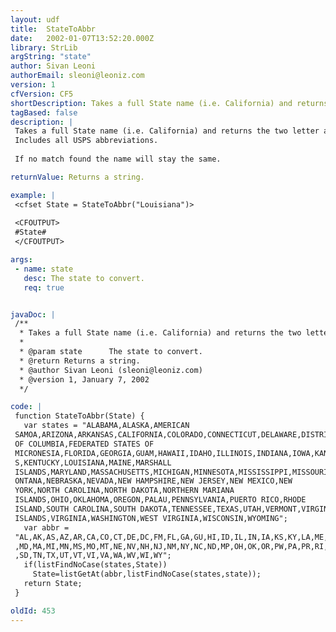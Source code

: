 ```yaml
---
layout: udf
title:  StateToAbbr
date:   2002-01-07T13:52:20.000Z
library: StrLib
argString: "state"
author: Sivan Leoni
authorEmail: sleoni@leoniz.com
version: 1
cfVersion: CF5
shortDescription: Takes a full State name (i.e. California) and returns the two letter abbreviation (i.e. CA).
tagBased: false
description: |
 Takes a full State name (i.e. California) and returns the two letter abbreviation (i.e. CA).
 Includes all USPS abbreviations.
 
 If no match found the name will stay the same.

returnValue: Returns a string.

example: |
 <cfset State = StateToAbbr("Louisiana")>
 
 <CFOUTPUT>
 #State#
 </CFOUTPUT>

args:
 - name: state
   desc: The state to convert.
   req: true


javaDoc: |
 /**
  * Takes a full State name (i.e. California) and returns the two letter abbreviation (i.e. CA).
  * 
  * @param state      The state to convert. 
  * @return Returns a string. 
  * @author Sivan Leoni (sleoni@leoniz.com) 
  * @version 1, January 7, 2002 
  */

code: |
 function StateToAbbr(State) {
   var states = "ALABAMA,ALASKA,AMERICAN
 SAMOA,ARIZONA,ARKANSAS,CALIFORNIA,COLORADO,CONNECTICUT,DELAWARE,DISTRICT
 OF COLUMBIA,FEDERATED STATES OF
 MICRONESIA,FLORIDA,GEORGIA,GUAM,HAWAII,IDAHO,ILLINOIS,INDIANA,IOWA,KANSA
 S,KENTUCKY,LOUISIANA,MAINE,MARSHALL
 ISLANDS,MARYLAND,MASSACHUSETTS,MICHIGAN,MINNESOTA,MISSISSIPPI,MISSOURI,M
 ONTANA,NEBRASKA,NEVADA,NEW HAMPSHIRE,NEW JERSEY,NEW MEXICO,NEW
 YORK,NORTH CAROLINA,NORTH DAKOTA,NORTHERN MARIANA
 ISLANDS,OHIO,OKLAHOMA,OREGON,PALAU,PENNSYLVANIA,PUERTO RICO,RHODE
 ISLAND,SOUTH CAROLINA,SOUTH DAKOTA,TENNESSEE,TEXAS,UTAH,VERMONT,VIRGIN
 ISLANDS,VIRGINIA,WASHINGTON,WEST VIRGINIA,WISCONSIN,WYOMING";
   var abbr =
 "AL,AK,AS,AZ,AR,CA,CO,CT,DE,DC,FM,FL,GA,GU,HI,ID,IL,IN,IA,KS,KY,LA,ME,MH
 ,MD,MA,MI,MN,MS,MO,MT,NE,NV,NH,NJ,NM,NY,NC,ND,MP,OH,OK,OR,PW,PA,PR,RI,SC
 ,SD,TN,TX,UT,VT,VI,VA,WA,WV,WI,WY";
   if(listFindNoCase(states,State))
     State=listGetAt(abbr,listFindNoCase(states,state));
   return State;
 }

oldId: 453
---
```


